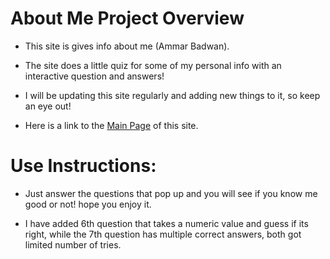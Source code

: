 
# About Me Project Overview

* This site is gives info about me (Ammar Badwan).

* The site does a little quiz for some of my personal info with an interactive question and answers!

* I will be updating this site regularly and adding new things to it, so keep an eye out!

* Here is a link to the [Main Page](https://badwan95.github.io/About-Me/) of this site.

# Use Instructions:

* Just answer the questions that pop up and you will see if you know me good or not! hope you enjoy it.

* I have added 6th question that takes a numeric value and guess if its right, while the 7th question has multiple correct answers, both got limited number of tries.
